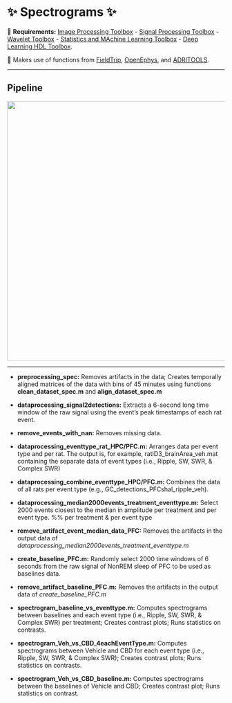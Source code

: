 # **:sparkles: Spectrograms :sparkles:**

:pushpin: **Requirements:** [Image Processing Toolbox](https://www.mathworks.com/products/image.html) - [Signal Processing Toolbox](https://www.mathworks.com/products/signal.html) - [Wavelet Toolbox](https://www.mathworks.com/products/wavelet.html) - [Statistics and MAchine Learning Toolbox](https://www.mathworks.com/products/statistics.html) - [Deep Learning HDL Toolbox](https://www.mathworks.com/products/deep-learning-hdl.html).

:pushpin: Makes use of functions from [FieldTrip](https://github.com/fieldtrip/fieldtrip), [OpenEphys](https://github.com/open-ephys/analysis-tools), and 	[ADRITOOLS](https://github.com/Aleman-Z/ADRITOOLS). 

------------------------------------

## Pipeline 
<a href="url"><img src="https://github.com/pelinozsezer/CBD/blob/main/Acute/Spectrograms/pipeline.png" align="center" height="600" width="525" ></a>

------------------------------------

- **preprocessing_spec:** Removes artifacts in the data; Creates temporally aligned matrices of the data with bins of 45 minutes using functions **clean_dataset_spec.m** and **align_dataset_spec.m**

- **dataprocessing_signal2detections:** Extracts a 6-second long time window of the raw signal using the event’s peak timestamps of each rat event.
 
- **remove_events_with_nan:** Removes missing data.

- **dataprocessing_eventtype_rat_HPC/PFC.m:** Arranges data per event type and per rat. The output is, for example, ratID3_brainArea_veh.mat containing the separate data of event types (i.e., Ripple, SW, SWR, & Complex SWR)

- **dataprocessing_combine_eventtype_HPC/PFC.m:** Combines the data of all rats per event type (e.g., GC_detections_PFCshal_ripple_veh).

- **dataprocessing_median2000events_treatment_eventtype.m:** Select 2000 events closest to the median in amplitude per treatment and per event type.
%% per treatment & per event type

- **remove_artifact_event_median_data_PFC:** Removes the artifacts in the output data of _dataprocessing_median2000events_treatment_eventtype.m_

- **create_baseline_PFC.m:** Randomly select 2000 time windows of 6 seconds from the raw signal of NonREM sleep of PFC to be used as baselines data.

- **remove_artifact_baseline_PFC.m:** Removes the artifacts in the output data of _create_baseline_PFC.m_

- **spectrogram_baseline_vs_eventtype.m:** Computes spectrograms between baselines and each event type (i.e., Ripple, SW, SWR, & Complex SWR) per treatment; Creates contrast plots; Runs statistics on contrasts.

- **spectrogram_Veh_vs_CBD_4eachEventType.m:** Computes spectrograms between Vehicle and CBD for each event type (i.e., Ripple, SW, SWR, & Complex SWR); Creates contrast plots; Runs statistics on contrasts.

- **spectrogram_Veh_vs_CBD_baseline.m:** Computes spectrograms between the baselines of Vehicle and CBD; Creates contrast plot; Runs statistics on contrast.




